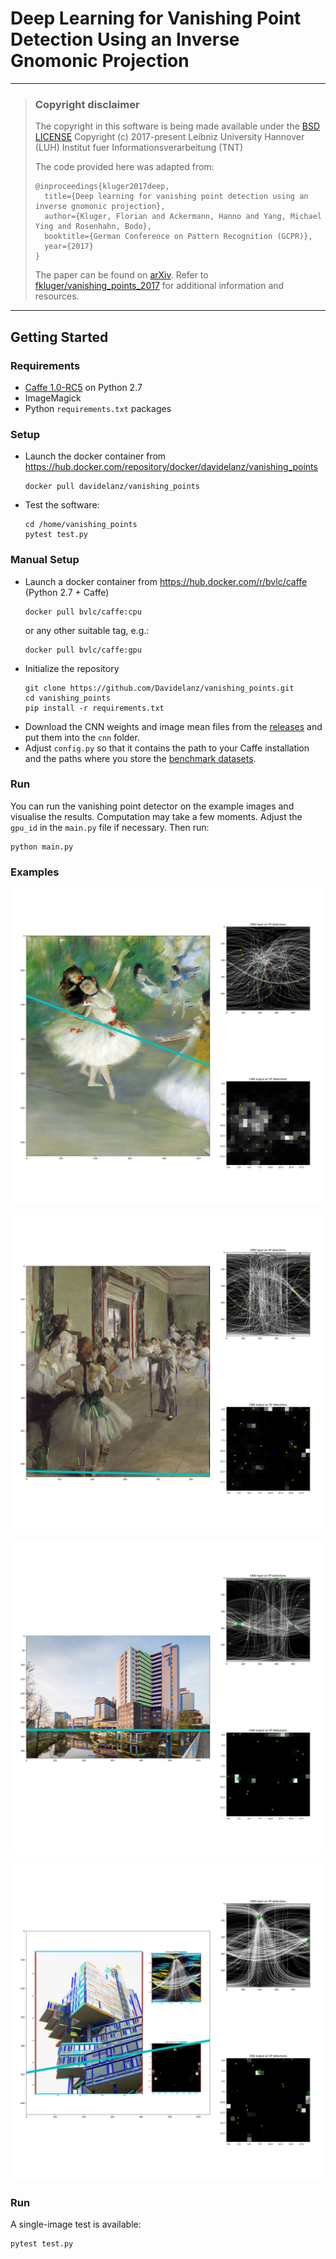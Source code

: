 # Deep Learning for Vanishing Point Detection Using an Inverse Gnomonic Projection

---

> ### Copyright disclaimer
> 
> The copyright in this software is being made available under the [BSD LICENSE](LICENSE) Copyright (c) 2017-present 
> Leibniz University Hannover (LUH) Institut fuer Informationsverarbeitung (TNT)
>
> The code provided here was adapted from:
> ```
> @inproceedings{kluger2017deep,
>   title={Deep learning for vanishing point detection using an inverse gnomonic projection},
>   author={Kluger, Florian and Ackermann, Hanno and Yang, Michael Ying and Rosenhahn, Bodo},
>   booktitle={German Conference on Pattern Recognition (GCPR)},
>   year={2017}
> }
> ```
> The paper can be found on [arXiv](https://arxiv.org/abs/1707.02427).
> Refer to [fkluger/vanishing_points_2017](https://github.com/fkluger/vanishing_points_2017) for additional information and resources.
>

---

## Getting Started

### Requirements
* [Caffe 1.0-RC5](https://github.com/BVLC/caffe/tree/rc5) on Python 2.7
* ImageMagick
* Python ``requirements.txt`` packages

### Setup
* Launch the docker container from https://hub.docker.com/repository/docker/davidelanz/vanishing_points
    ```
    docker pull davidelanz/vanishing_points
    ```
* Test the software:
    ```
    cd /home/vanishing_points
    pytest test.py
    ```

### Manual Setup
* Launch a docker container from https://hub.docker.com/r/bvlc/caffe (Python 2.7 + Caffe)
    ```
    docker pull bvlc/caffe:cpu
    ```
    or any other suitable tag, e.g.:
    ```
    docker pull bvlc/caffe:gpu
    ```
* Initialize the repository
    ```
    git clone https://github.com/Davidelanz/vanishing_points.git
    cd vanishing_points
    pip install -r requirements.txt
    ```
* Download the CNN weights and image mean files from the [releases](https://github.com/Davidelanz/vanishing_points/releases)
and put them into the ``cnn`` folder.
* Adjust ``config.py`` so that it contains the path to your Caffe installation and the paths where you store 
the [benchmark datasets](#datasets).


### Run

You can run the vanishing point detector on the example images and visualise the results. 
Computation may take a few moments. Adjust the ``gpu_id`` in the ``main.py`` file if necessary. Then run:
``` 
python main.py
```

### Examples

![example](https://raw.githubusercontent.com/Davidelanz/vanishing_points/master/assets/plots/degas-dancer_plot.png)

![example](https://raw.githubusercontent.com/Davidelanz/vanishing_points/master/assets/plots/degas-ballet-class_plot.png)

![example](https://raw.githubusercontent.com/Davidelanz/vanishing_points/master/assets/plots/ihme_zentrum_plot.png)

![example](https://raw.githubusercontent.com/Davidelanz/vanishing_points/master/assets/plots/nord_lb_plot.png)


### Run

A single-image test is available:
``` 
pytest test.py
```
